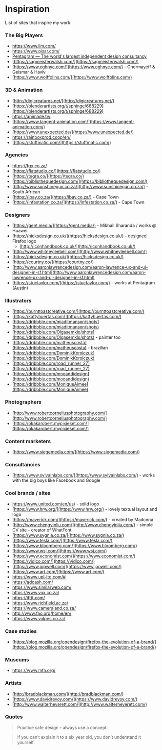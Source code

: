 
# Inspiration

 List of sites that inspire my work.

### The Big Players

* https://www.ilm.com/
* https://www.pixar.com/
* [Pentagram — The world's largest independent design consultancy](https://www.pentagram.com/)
* [https://sagmeisterwalsh.com/](https://sagmeisterwalsh.com/)
* [https://www.cghnyc.com/](https://www.cghnyc.com/) - Chermayeff & Geismar & Haviv
* [https://www.wolffolins.com/](https://www.wolffolins.com/)

### 3D & Animation

* [http://digicreatures.net/](http://digicreatures.net/)
* [https://blenderartists.org/t/sphinge/688229](https://blenderartists.org/t/sphinge/688229)
* https://animade.tv/
* [https://www.tangent-animation.com/](https://www.tangent-animation.com/)
* [https://www.unexpected.de/](https://www.unexpected.de/)
* https://rainboxprod.coop/en/
* [https://stuffmatic.com/](https://stuffmatic.com/)

### Agencies

* https://fgx.co.za/
* [https://flatstudio.co/](https://flatstudio.co/)
* [https://tegra.co/](https://tegra.co/)
* [https://bibliothequedesign.com/](https://bibliothequedesign.com/)
* [http://www.sunshinegun.co.za/](http://www.sunshinegun.co.za/) - South African
* [https://ibay.co.za/](https://ibay.co.za/) - Cape Town
* [https://infestation.co.za/](https://infestation.co.za/) - Cape Town

### Designers

* [https://gent.media/](https://gent.media/) - Mikhail Sharanda / works @ Huawei
* [https://hicksdesign.co.uk/](https://hicksdesign.co.uk/) - designed Firefox logo
	* [http://iconhandbook.co.uk/](http://iconhandbook.co.uk/)
* [http://www.whitneyleebell.com/](http://www.whitneyleebell.com/)
* [https://hicksdesign.co.uk/](https://hicksdesign.co.uk/)
* [https://courtny.co/](https://courtny.co/)
* [http://www.aaronlawrencedesign.com/aaron-lawrence-ux-and-ui-designer-in-sf.html](http://www.aaronlawrencedesign.com/aaron-lawrence-ux-and-ui-designer-in-sf.html)
* [https://stuctaylor.com/](https://stuctaylor.com/) - works at Pentagram (Austin)

### Illustrators

* [https://burnttoastcreative.com/](https://burnttoastcreative.com/)
* [https://kattyhuertas.com/](https://kattyhuertas.com/)
* [https://dribbble.com/miaditmanson/shots](https://dribbble.com/miaditmanson/shots)
* [https://dribbble.com/Olgasemklo/shots](https://dribbble.com/Olgasemklo/shots) - painter too
* [https://dribbble.com/matheuscosta](https://dribbble.com/matheuscosta) - brazilian
* [https://dribbble.com/DominikKorolczuk](https://dribbble.com/DominikKorolczuk)
* [https://dribbble.com/road_runner_27](https://dribbble.com/road_runner_27)
* [https://dribbble.com/mooandidesign](https://dribbble.com/mooandidesign)
* [https://dribbble.com/MoniqueAimee](https://dribbble.com/MoniqueAimee)

### Photographers

* [http://www.robertcorneliusphotography.com/](http://www.robertcorneliusphotography.com/)
* [https://okakarobert.mypixieset.com/](https://okakarobert.mypixieset.com/)

### Content marketers

* [https://www.siegemedia.com/](https://www.siegemedia.com/)

### Consultancies

* [https://www.sylvainlabs.com/](https://www.sylvainlabs.com/) - works with the big boys like Facebook and Google

### Cool brands / sites

* https://www.united.com/en/us/ - solid logo
* [https://www.hrw.org/](https://www.hrw.org/) - lovely textual layout and logo
* [https://maverick.com/](https://maverick.com/) - created by Madonna
* [http://www.chengyinliu.com/](http://www.chengyinliu.com/) - simple CV site - creator of WhatFont
* [https://www.sygnia.co.za/](https://www.sygnia.co.za/)
* [https://www.tesla.com/](https://www.tesla.com/)
* [https://www.bloomberg.com/](https://www.bloomberg.com/)
* [https://www.wsj.com/](https://www.wsj.com/)
* [https://www.economist.com/](https://www.economist.com/)
* [https://vidico.com/](https://vidico.com/)
* [https://www.jopwell.com/](https://www.jopwell.com/)
* [https://www.art.com/](https://www.art.com/)
* https://www.upl-ltd.com/#
* https://adcash.com/
* https://www.similarweb.com/
* https://www.vox.co.za/
* https://ifttt.com/
* https://www.richfield.ac.za/
* https://www.cameraland.co.za/
* http://www.fao.org/home/en/
* https://www.volpes.co.za/

### Case studies

* [https://blog.mozilla.org/opendesign/firefox-the-evolution-of-a-brand/](https://blog.mozilla.org/opendesign/firefox-the-evolution-of-a-brand/)

### Museums

* https://www.mfa.org/

### Artists

* [http://bradblackman.com/](http://bradblackman.com/)
* [https://www.davidrevoy.com/](https://www.davidrevoy.com/)
* [http://www.walterheverett.com/](http://www.walterheverett.com/)

### Quotes

> Practice safe design – always use a concept.

> If you can’t explain it to a six year old, you don’t understand it yourself.



<!--stackedit_data:
eyJoaXN0b3J5IjpbLTg2MTQ5OTUxNCwtMTI5NTEwNjQyNyw2NT
IxMDI5NTEsMTc5MTQ4NTQ2OSwxMjAzODkwMjA0LC0zNDcwODQ2
NTMsMTI2OTAyNTQ1NSwxODgzNjQ5NjgsMjEzMzk5NDc2MSw2OT
k4Mjk3NjMsLTYyOTUwNTY3NCwtMTAyMjY2MzU5MywzODQ5NzQ4
ODgsLTIwNjc5MTI5OTMsLTQyMzcxOTAwMCwtODM0NzE3MjkwLD
E2MTEzMzI1NDAsMTgxMDIxODE4NywtNDUzNzU5NzEzLC0yOTMy
NjcwNzZdfQ==
-->